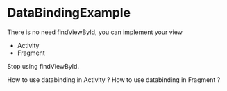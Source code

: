 # DataBindingExample
There is no need findViewById, you can implement your view  


- Activity
- Fragment

Stop using findViewById. 

How to use databinding in Activity ?
How to use databinding in Fragment ?
